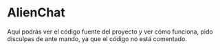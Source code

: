 # AlienChat

Aquí podrás ver el código fuente del proyecto y ver cómo funciona, pido disculpas de ante mando, ya que el código no está comentado.
